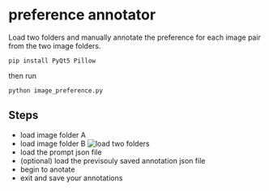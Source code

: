 # preference annotator

Load two folders and manually annotate the preference for each image pair from the two image folders.


```pip install PyQt5 Pillow```

then run


```python image_preference.py```


## Steps

- load image folder A
- load image folder B
  ![load two folders](step_1_2.jpg)
- load the prompt json file
- (optional) load the previsouly saved annotation json file
- begin to anotate
- exit and save your annotations
